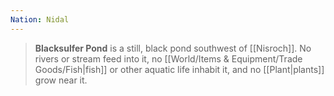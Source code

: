 ```yaml
---
Nation: Nidal
---
```

> **Blacksulfer Pond** is a still, black pond southwest of [[Nisroch]]. No rivers or stream feed into it, no [[World/Items & Equipment/Trade Goods/Fish|fish]] or other aquatic life inhabit it, and no [[Plant|plants]] grow near it.